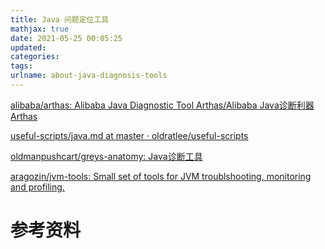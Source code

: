 ```yaml
---
title: Java 问题定位工具
mathjax: true
date: 2021-05-25 00:05:25
updated:
categories:
tags:
urlname: about-java-diagnosis-tools
---
```




<!-- more -->





[alibaba/arthas: Alibaba Java Diagnostic Tool Arthas/Alibaba Java诊断利器Arthas](https://github.com/alibaba/arthas)

[useful-scripts/java.md at master · oldratlee/useful-scripts](https://github.com/oldratlee/useful-scripts/blob/master/docs/java.md#beer-show-busy-java-threadssh)

[oldmanpushcart/greys-anatomy: Java诊断工具](https://github.com/oldmanpushcart/greys-anatomy)

[aragozin/jvm-tools: Small set of tools for JVM troublshooting, monitoring and profiling.](https://github.com/aragozin/jvm-tools)



# 参考资料

